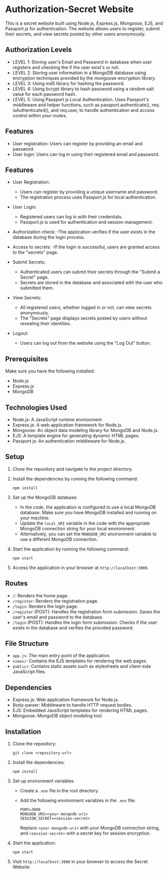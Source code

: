 # Authorization-Secret Website

This is a secret website built using Node.js, Express.js, Mongoose, EJS, and Passport.js for authentication. The website allows users to register, submit their secrets, and view secrets posted by other users anonymously.

## Authorization Levels

- LEVEL 1: Storing user's Email and Password in database when user registers and checking the if the user exist's or not.
- LEVEL 2: Storing user information in a MongoDB database using encryption techniques provided by the mongoose-encryption library.
- LEVEL 3: Using md5 library for hashing the password.
- LEVEL 4: Using bcrypt library to hash password using a random salt value for each password hash.
- LEVEL 5: Using Passport js Local Authentication. Uses Passport's middleware and helper functions, such as passport.authenticate(), req. isAuthenticated(), and req.user, to handle authentication and access control within your routes.

## Features

- User registration: Users can register by providing an email and password.
- User login: Users can log in using their registered email and password.


## Features

- User Registration:
  - Users can register by providing a unique username and password.
  - The registration process uses Passport.js for local authentication.

- User Login:
  - Registered users can log in with their credentials.
  - Passport.js is used for authentication and session management.

- Authorization check: 
   -The application verifies if the user exists in the database during the login process.

- Access to secrets: 
   -If the login is successful, users are granted access to the "secrets" page.

- Submit Secrets:
  - Authenticated users can submit their secrets through the "Submit a Secret" page.
  - Secrets are stored in the database and associated with the user who submitted them.

- View Secrets:
  - All registered users, whether logged in or not, can view secrets anonymously.
  - The "Secrets" page displays secrets posted by users without revealing their identities.

- Logout:
  - Users can log out from the website using the "Log Out" button.


## Prerequisites

Make sure you have the following installed:

- Node.js
- Express.js
- MongoDB

## Technologies Used

- Node.js: A JavaScript runtime environment.
- Express.js: A web application framework for Node.js.
- Mongoose: An object data modeling library for MongoDB and Node.js.
- EJS: A template engine for generating dynamic HTML pages.
- Passport.js: An authentication middleware for Node.js.

## Setup

1. Clone the repository and navigate to the project directory.

2. Install the dependencies by running the following command:
   ```
   npm install
   ```

3. Set up the MongoDB database:
   - In the code, the application is configured to use a local MongoDB database. Make sure you have MongoDB installed and running on your machine.
   - Update the `local_URI` variable in the code with the appropriate MongoDB connection string for your local environment.
   - Alternatively, you can set the `MONGODB_URI` environment variable to use a different MongoDB connection.

4. Start the application by running the following command:
   ```
   npm start
   ```

5. Access the application in your browser at `http://localhost:3000`.

## Routes

- `/`: Renders the home page.
- `/register`: Renders the registration page.
- `/login`: Renders the login page.
- `/register` (POST): Handles the registration form submission. Saves the user's email and password to the database.
- `/login` (POST): Handles the login form submission. Checks if the user exists in the database and verifies the provided password.

## File Structure

- `app.js`: The main entry point of the application.
- `views/`: Contains the EJS templates for rendering the web pages.
- `public/`: Contains static assets such as stylesheets and client-side JavaScript files.

## Dependencies

- Express.js: Web application framework for Node.js.
- Body-parser: Middleware to handle HTTP request bodies.
- EJS: Embedded JavaScript templates for rendering HTML pages.
- Mongoose: MongoDB object modeling tool.

## Installation

1. Clone the repository:

   ```shell
   git clone <repository-url>
   ```

2. Install the dependencies:

   ```shell
   npm install
   ```

3. Set up environment variables:

   - Create a `.env` file in the root directory.
   - Add the following environment variables in the `.env` file:
   
     ```
     PORT=3000
     MONGODB_URI=<your-mongodb-uri>
     SESSION_SECRET=<session-secret>
     ```

     Replace `<your-mongodb-uri>` with your MongoDB connection string, and `<session-secret>` with a secret key for session encryption.

4. Start the application:

   ```shell
   npm start
   ```

5. Visit `http://localhost:3000` in your browser to access the Secret Website.



